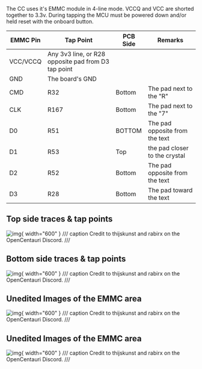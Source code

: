 The CC uses it's EMMC module in 4-line mode. VCCQ and VCC are shorted together to 3.3v.
During tapping the MCU must be powered down and/or held reset with the onboard button.

|EMMC Pin|Tap Point|PCB Side|Remarks|
|-------|--------|----|----|
|VCC/VCCQ|Any 3v3 line, or R28 opposite pad from D3 tap point|
|GND|The board's GND|
|CMD|R32|Bottom|The pad next to the "R"|
|CLK|R167|Bottom|The pad next to the "7"|
|D0|R51|BOTTOM|The pad opposite from the text|
|D1|R53|Top|the pad closer to the crystal|
|D2|R52|Bottom|The pad opposite from the text|
|D3|R28|Bottom|The pad toward the text|

## Top side traces & tap points
![img](assets/EMMCTapTop.jpg){ width="600" }
/// caption
Credit to thijskunst and rabirx on the OpenCentauri Discord.
///

## Bottom side traces & tap points
![img](assets/EMMCTapBottom.jpg){ width="600" }
/// caption
Credit to thijskunst and rabirx on the OpenCentauri Discord.
///

## Unedited Images of the EMMC area
![img](assets/EMMCTop.jpg){ width="600" }
/// caption
Credit to thijskunst and rabirx on the OpenCentauri Discord.
///

## Unedited Images of the EMMC area
![img](assets/EMMCBottom.jpg){ width="600" }
/// caption
Credit to thijskunst and rabirx on the OpenCentauri Discord.
///